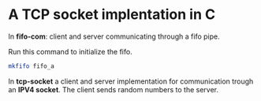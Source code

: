 # A TCP socket implentation in C 

In **fifo-com**:  client and server communicating through a fifo pipe. 
 
 Run this command to initialize the fifo. 
 
 ```bash
 mkfifo fifo_a
```

In **tcp-socket** a client and server implementation for communication trough an **IPV4 socket**. The client sends 
random numbers to the server. 

